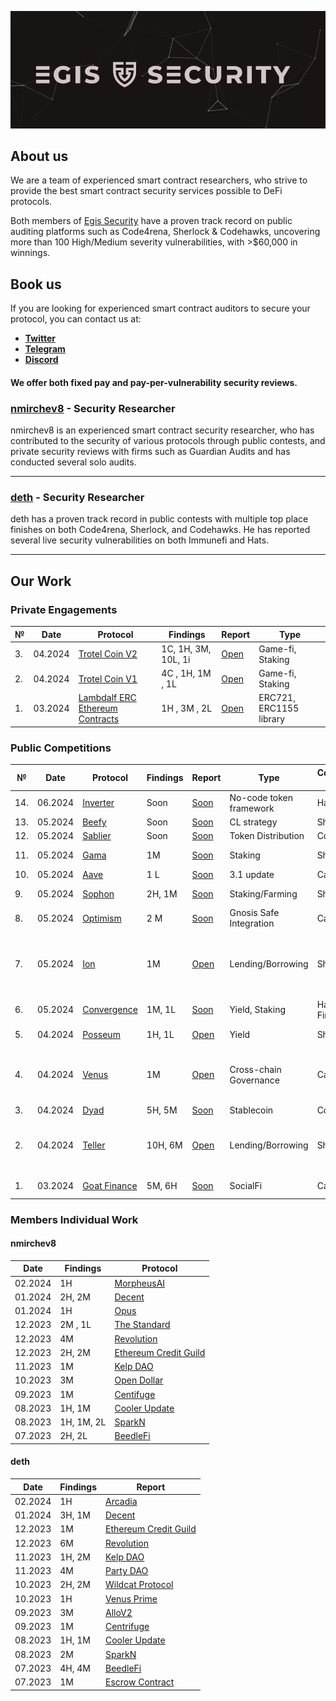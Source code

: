 
<p align="center">
    <img src="egissec_banner.png" alt="Egis Security Banner">
</p>

## About us

We are a team of experienced smart contract researchers, who strive to provide the best smart contract security services possible to DeFi protocols.

Both members of [Egis Security](https://twitter.com/EgisSec) have a proven track record on public auditing platforms such as Code4rena, Sherlock & Codehawks, uncovering more than 100 High/Medium severity vulnerabilities, with >$60,000 in winnings.

## Book us

If you are looking for experienced smart contract auditors to secure your protocol, you can contact us at:

- [**Twitter**](https://twitter.com/dethSCA)
- [**Telegram**](https://t.me/dethSCA)
- [**Discord**](https://discordapp.com/users/348387992974393355)

#### We offer both fixed pay and pay-per-vulnerability security reviews.

### [nmirchev8](https://twitter.com/nmirchev8) - Security Researcher

nmirchev8 is an experienced smart contract security researcher, who has contributed to the security of various protocols through public contests, and private security reviews with firms such as Guardian Audits and has conducted several solo audits.

---

### [deth](https://twitter.com/dethSCA) - Security Researcher

deth has a proven track record in public contests with multiple top place finishes on both Code4rena, Sherlock, and Codehawks. He has reported several live security vulnerabilities on both Immunefi and Hats.

---

## Our Work
### Private Engagements
| №  | Date    |  Protocol                                      | Findings                   | Report     |     Type |
|--- |---------|-----------------------------------------------|-----------------------------|------------|----------|
| 3. | 04.2024 | [Trotel Coin V2](https://www.trotelcoin.com/) | 1C, 1H, 3M, 10L, 1i        |[Open](./reports/Trotel-coin-v2.pdf) | Game-fi, Staking | 
| 2. | 04.2024 | [Trotel Coin V1](https://www.trotelcoin.com/) | 4C , 1H, 1M , 1L           |[Open](./reports/Trotel-coin-v1.pdf) | Game-fi, Staking | 
| 1. | 03.2024 | [Lambdalf ERC Ethereum Contracts](https://github.com/lambdalf-dev/ethereum-contracts) | 1H , 3M , 2L |[Open](./reports/Lambdalf-contracts.pdf) | ERC721, ERC1155 library | 

### Public Competitions

| № | Date | Protocol |  Findings | Report | Type | Competition Platform | More Details |
|--------|----------|------|-------------|-----------|------|------|------|
| 14. | 06.2024 | [Inverter](https://app.hats.finance/audit-competitions/inverter-network-0xe47e52c4fea05e555920f1dcdcc6fb8eca103eeb/rewards) | Soon | [Soon]() | No-code token framework |  Hats | |
| 13. | 05.2024 | [Beefy](https://audits.sherlock.xyz/contests/303) | Soon | [Soon]() | CL strategy |  Sherlock | |
| 12.  | 05.2024 | [Sablier](https://www.codehawks.com/contests/clvb9njmy00012dqjyaavpl44) | Soon | [Soon]() | Token Distribution |  Code Hawks | |
| 11. | 05.2024 | [Gama](https://audits.sherlock.xyz/contests/330) | 1M | [Soon]() | Staking |  Sherlock | 🥉 place |
| 10.  | 05.2024 | [Аave](https://cantina.xyz/competitions/5ffcedec-7e2e-4717-a3e4-e9041ca541c2) | 1 L | [Soon](./reports/competitions/aave.md) | 3.1 update |  Cantina | Top 10 |
| 9.  | 05.2024 | [Sophon](https://audits.sherlock.xyz/contests/376) | 2H, 1M | [Soon](./reports/competitions/sophon.md) | Staking/Farming |  Sherlock |🥇 place |
| 8.  | 05.2024 | [Optimism](https://cantina.xyz/competitions/d47f8096-8858-437d-a9f5-2fe85ac9b95e) | 2 М | [Soon](./reports/competitions/optimism.md) | Gnosis Safe Integration |  Cantina | Тop 10 |
| 7.  | 05.2024 | [Ion](https://x.com/ShieldifySec/status/1785231013376876595) | 1M | [Open](./reports/competitions/ion.md) | Lending/Borrowing |   Sheldify | 🥇 place, the only valid M |
| 6.  | 05.2024 | [Convergence](https://x.com/ShieldifySec/status/1788133361917034993) | 1M, 1L | [Soon](./reports/competitions/convergence.md) | Yield, Staking |   Hats Finance | 🥇 place|
| 5.  | 04.2024 | [Posseum](https://x.com/ShieldifySec/status/1788133361917034993) | 1H, 1L | [Open](./reports/competitions/posseum.md) | Yield |   Sheldify | 🥈 place|
| 4. | 04.2024 | [Venus](https://cantina.xyz/competitions/ddf86a5c-6f63-430f-aadc-d8742b4b1bcf) | 1M | [Open](./reports/competitions/venus.md)| Cross-chain Governance | Cantina |🥈 place, 100% H/M found |
| 3. | 04.2024 | [Dyad](https://code4rena.com/audits/2024-04-dyad#top) |  5H, 5M | [Soon]() | Stablecoin | Code4arena| |
| 2. | 04.2024 | [Teller](https://audits.sherlock.xyz/contests/295) | 10H, 6M | [Open](https://audits.sherlock.xyz/contests/295/report)| Lending/Borrowing | Sherlock| 🥇 place 10/12 H's found |
| 1. | 03.2024| [Goat Finance](https://cantina.xyz/competitions/f214cf86-cc80-40c0-a70b-e9bb25d7ac80)|  5M, 6H | [Soon]() | SocialFi | Cantina | 4th place|


### Members Individual Work

#### nmirchev8

| Date    | Findings                   | Protocol                                            | 
|---------|----------------------------|-----------------------------------------------------|
| 02.2024 | 1H      | [MorpheusAI](https://github.com/NicolaMirchev/audits/blob/main/contests/codehawks/morpheusAi.md)     | 
| 01.2024 |  2H, 2M          | [Decent](https://github.com/NicolaMirchev/audits/blob/main/contests/codearena/decent.md)     | 
| 01.2024 | 1H          | [Opus](https://github.com/NicolaMirchev/audits/blob/main/contests/codearena/opus.md) | 
| 12.2023 | 2M , 1L     | [The Standard](https://github.com/NicolaMirchev/audits/blob/main/contests/codehawks/theStandard.md) | 
| 12.2023 | 4M          | [Revolution](https://github.com/NicolaMirchev/audits/blob/main/contests/codearena/revolution.md) | 
| 12.2023 | 2H, 2M      | [Ethereum Credit Guild](https://github.com/NicolaMirchev/audits/blob/main/contests/codearena/creditGuild.md) | 
| 11.2023 | 1M          | [Kelp DAO](https://github.com/NicolaMirchev/audits/blob/main/contests/codearena/KelpDao.md) | 
| 10.2023 | 3M          | [Open Dollar](https://github.com/NicolaMirchev/audits/blob/main/contests/codearena/opendollar.md) | 
| 09.2023 | 1M          | [Centifuge](https://github.com/NicolaMirchev/audits/blob/main/contests/codearena/centifuge.md) | 
| 08.2023 | 1H, 1M      | [Cooler Update](https://github.com/NicolaMirchev/audits/blob/main/contests/sherlock/cooler.md) | 
| 08.2023 | 1H, 1M, 2L  | [SparkN](https://github.com/NicolaMirchev/audits/blob/main/contests/codehawks/sparkn.md) | 
| 07.2023 | 2H, 2L      | [BeedleFi](https://github.com/NicolaMirchev/audits/blob/main/contests/codehawks/beedlefi.md) | 

#### deth

| Date    | Findings                   | Report                                              | 
|---------|----------------------------|-----------------------------------------------------|
| 02.2024 | 1H      | [Arcadia](https://audits.sherlock.xyz/contests/137)     |
| 01.2024 | 3H, 1M          | [Decent](https://code4rena.com/audits/2024-01-decent#top)     |
| 12.2023 | 1M               | [Ethereum Credit Guild](https://code4rena.com/audits/2023-12-ethereum-credit-guild#top) | 
| 12.2023 | 6M               | [Revolution](https://code4rena.com/audits/2023-12-revolution-protocol#top) | 
| 11.2023 | 1H, 2M           | [Kelp DAO](https://code4rena.com/audits/2023-11-kelp-dao-rseth#top) | 
| 11.2023 | 4M               | [Party DAO](https://code4rena.com/contests/2023-10-party-protocol#top) | 
| 10.2023 | 2H, 2M           | [Wildcat Protocol](https://code4rena.com/contests/2023-10-the-wildcat-protocol#top) | 
| 10.2023 | 1H               | [Venus Prime](https://code4rena.com/contests/2023-09-venus-prime#top) | 
| 09.2023 | 3M               | [AlloV2](https://audits.sherlock.xyz/contests/109) | 
| 09.2023 | 1M               | [Centrifuge](https://code4rena.com/reports/2023-09-centrifuge) | 
| 08.2023 | 1H, 1M           | [Cooler Update](https://audits.sherlock.xyz/contests/107) | 
| 08.2023 |  2M           | [SparkN](https://www.codehawks.com/report/cllcnja1h0001lc08z7w0orxx) | 
| 07.2023 | 4H, 4M           | [BeedleFi](https://www.codehawks.com/report/clkbo1fa20009jr08nyyf9wbx) | 
| 07.2023 | 1M           | [Escrow Contract](https://www.codehawks.com/report/cljyfxlc40003jq082s0wemya) | 




